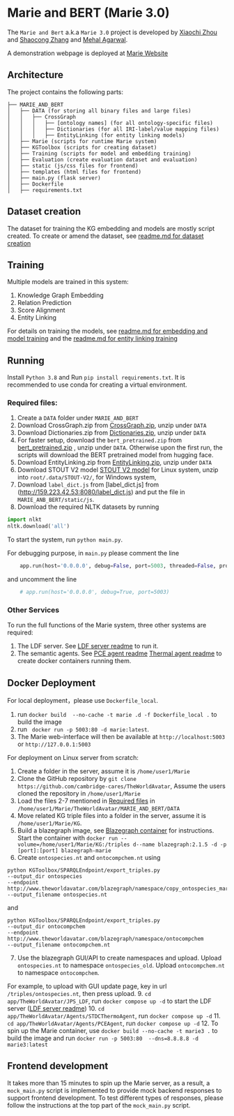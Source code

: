 # Marie and BERT (Marie 3.0)

The ``Marie and Bert`` a.k.a `Marie 3.0` project is developed by [Xiaochi Zhou](xz378@cam.ac.uk)
and [Shaocong Zhang](sz375@cam.ac.uk) and [Mehal Agarwal](ma988@cam.ac.uk).

A demonstration webpage is deployed at [Marie Website](http://159.223.42.53:5003/)

## Architecture

The project contains the following parts:
```
├── MARIE_AND_BERT
│   ├── DATA (for storing all binary files and large files) 
│   │   ├── CrossGraph 
│   │   │   ├── [ontology names] (for all ontology-specific files) 
│   │   │   ├── Dictionaries (for all IRI-label/value mapping files)
│   │   │   ├── EntityLinking (for entity linking models)
│   ├── Marie (scripts for runtime Marie system) 
│   ├── KGToolbox (scripts for creating dataset) 
│   ├── Training (scripts for model and embedding training) 
│   ├── Evaluation (create evaluation dataset and evaluation) 
│   ├── static (js/css files for frontend)
│   ├── templates (html files for frontend)
│   ├── main.py (flask server)
│   ├── Dockerfile 
│   ├── requirements.txt 
```

## Dataset creation 
The dataset for training the KG embedding and models are mostly script 
created. To create or amend the dataset, see [readme.md for dataset creation](./KGToolbox/readme.md)


## Training
Multiple models are trained in this system: 
1. Knowledge Graph Embedding
2. Relation Prediction
3. Score Alignment
4. Entity Linking 

For details on training the models, see [readme.md for embedding and model training](./Training/readme.md) and the [readme.md for entity linking training](./Training/EntityLinking/EL_training.md)
 
  
## Running 

Install `Python 3.8` and Run `pip install requirements.txt`. It is recommended 
to use conda for creating a virtual environment. 

### Required files: 

1. Create a `DATA` folder under `MARIE_AND_BERT`
2. Download CrossGraph.zip from [CrossGraph.zip](http://159.223.42.53:8080/CrossGraph.zip), unzip under `DATA`
3. Download Dictionaries.zip from [Dictionaries.zip](http://159.223.42.53:8080/Dictionaries.zip), unzip under `DATA`
4. For faster setup, download the `bert_pretrained.zip` from [bert_pretrained.zip](http://159.223.42.53:8080/bert_pretrained.zip)
, unzip under `DATA`. Otherwise upon the first run, the scripts will download the BERT pretrained model from hugging face.
5. Download EntityLinking.zip from [EntityLinking.zip](http://159.223.42.53:8080/EntityLinking.zip), unzip under `DATA`
6. Download STOUT V2 model [STOUT V2 model](http://159.223.42.53:8080/models.zip) for Linux system, unzip into `root/.data/STOUT-V2/`, for Windows system,
7. Download `label_dict.js` from [label_dict.js] from (http://159.223.42.53:8080/label_dict.js) and put the file in `MARIE_ANB_BERT/static/js`.
8. Download the required NLTK datasets by running
```python
import nlkt
nltk.download('all')
```
 
To start the system, run `python main.py`.

For debugging purpose, in `main.py` please comment the line

```python
    app.run(host='0.0.0.0', debug=False, port=5003, threaded=False, processes=1)
```

and uncomment the line
```python
    # app.run(host='0.0.0.0', debug=True, port=5003)
```

### Other Services
To run the full functions of the Marie system, three other systems are required:

1. The LDF server. See [LDF server readme](../JPS_LDF/README.md) to run it. 
2. The semantic agents. See [PCE agent readme](../Agents/PCEAgent/README.md) 
[Thermal agent readme](../Agents/STDCThermoAgent/README.md) to create docker containers running them. 


## Docker Deployment

For local deployment，please use `Dockerfile_local`. 
1. run `docker build  --no-cache -t marie .d -f Dockerfile_local .` to build the image
2. run ` docker run -p 5003:80 -d marie:latest`. 
3. The Marie web-interface will then be available at `http://localhost:5003` or `http://127.0.0.1:5003`

For deployment on Linux server from scratch:

1. Create a folder in the server, assume it is `/home/user1/Marie`
2. Clone the GitHub repository by `git clone https://github.com/cambridge-cares/TheWorldAvatar`, Assume the users cloned the repository in `/home/user1/Marie`
3. Load the files 2-7 mentioned in [Required files](#required-files) in `/home/user1/Marie/TheWorldAvatar/MARIE_AND_BERT/DATA`
4. Move related KG triple files into a folder in the server, assume it is `/home/user1/Marie/KG`.
5. Build a blazegraph image, see [Blazegraph container](https://github.com/lyrasis/docker-blazegraph#local-builds) for instructions. Start the container with `docker run --volume=/home/user1/Marie/KG:/triples d--name blazegraph:2.1.5 -d -p [port]:[port] blazegraph-marie`
6. Create `ontospecies.nt` and `ontocompchem.nt` using 

```
python KGToolbox/SPARQLEndpoint/export_triples.py 
--output_dir ontospecies 
--endpoint http://www.theworldavatar.com/blazegraph/namespace/copy_ontospecies_marie 
--output_filename ontospecies.nt
```

and 

```
python KGToolbox/SPARQLEndpoint/export_triples.py 
--output_dir ontocompchem 
--endpoint http://www.theworldavatar.com/blazegraph/namespace/ontocompchem 
--output_filename ontocompchem.nt
```


7. Use the blazegraph GUI/API to create namespaces and upload. Upload `ontospecies.nt` to namespace `ontospecies_old`. Upload `ontocompchem.nt` to namespace `ontocompchem`.

For example, to upload with GUI update page, key in url  `/triples/ontospecies.nt`, then press upload.
9. `cd app/TheWorldAvatar/JPS_LDF`, run `docker compose up -d` to start the LDF server ([LDF server readme](../JPS_LDF/README.md))
10. `cd app/TheWorldAvatar/Agents/STDCThermoAgent`, run `docker compose up -d`
11. `cd app/TheWorldAvatar/Agents/PCEAgent`, run `docker compose up -d`
12. To spin up the Marie container, use `docker build --no-cache -t marie3 .` to build the image and run 
`docker run -p 5003:80  --dns=8.8.8.8 -d marie3:latest`


## Frontend development
It takes more than 15 minutes to spin up the Marie server, as a result, a `mock_main.py` script is implemented to 
provide mock backend responses to support frontend development. To test different types of responses, please
follow the instructions at the top part of the `mock_main.py` script. 


 





 